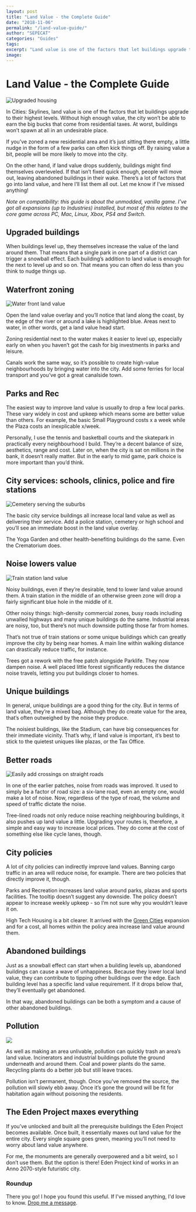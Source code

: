 ```yaml
---
layout: post
title: "Land Value - the Complete Guide"
date: "2018-11-06"
permalink: "/land-value-guide/"
author: "SEPECAT"
categories: "Guides"
tags:
excerpt: "Land value is one of the factors that let buildings upgrade to their highest levels. Without high enough value, the city won’t be able to earn the big bucks." 
image:
---
```


# Land Value - the Complete Guide

![Upgraded housing](/images/upgraded-housing.jpg)

In Cities: Skylines, land value is one of the factors that let buildings upgrade to their highest levels. Without high enough value, the city won’t be able to earn the big bucks that come from residential taxes. At worst, buildings won’t spawn at all in an undesirable place.

If you’ve zoned a new residential area and it’s just sitting there empty, a little nudge in the form of a few parks can often kick things off. By raising value a bit, people will be more likely to move into the city.

On the other hand, if land value drops suddenly, buildings might find themselves overleveled. If that isn’t fixed quick enough, people will move out, leaving abandoned buildings in their wake.
There’s a lot of factors that go into land value, and here I’ll list them all out. Let me know if I’ve missed anything!

*Note on compatibility: this guide is about the unmodded, vanilla game. I’ve got all expansions (up to Industries) installed, but most of this relates to the core game across PC, Mac, Linux, Xbox, PS4 and Switch.*

## Upgraded buildings

When buildings level up, they themselves increase the value of the land around them. That means that a single park in one part of a district can trigger a snowball effect. Each building’s addition to land value is enough for the next to level up and so on. That means you can often do less than you think to nudge things up.

## Waterfront zoning

![Water front land value](/images/water-land-value-2.jpg)

Open the land value overlay and you’ll notice that land along the coast, by the edge of the river or around a lake is highlighted blue. Areas next to water, in other words, get a land value head start.

Zoning residential next to the water makes it easier to level up, especially early on when you haven’t got the cash for big investments in parks and leisure.

Canals work the same way, so it’s possible to create high-value neighbourhoods by bringing water into the city. Add some ferries for local transport and you’ve got a great canalside town.

## Parks and Rec

The easiest way to improve land value is usually to drop a few local parks. These vary widely in cost and upkeep which means some are better value than others. For example, the basic Small Playground costs x a week while the Plaza costs an inexplicable x/week.

Personally, I use the tennis and basketball courts and the skatepark in practically every neighbourhood I build. They’re a decent balance of size, aesthetics, range and cost. Later on, when the city is sat on millions in the bank, it doesn’t really matter. But in the early to mid game, park choice is more important than you’d think.

## City services: schools, clinics, police and fire stations

![Cemetery serving the suburbs](/images/cemetery-cities.jpg)

The basic city service buildings all increase local land value as well as delivering their service. Add a police station, cemetery or high school and you’ll see an immediate boost in the land value overlay.

The Yoga Garden and other health-benefiting buildings do the same. Even the Crematorium does.

## Noise lowers value

![Train station land value](/images/train-station-noise.jpg)

Noisy buildings, even if they’re desirable, tend to lower land value around them. A train station in the middle of an otherwise green zone will drop a fairly significant blue hole in the middle of it.

Other noisy things: high-density commercial zones, busy roads including unwalled highways and many unique buildings do the same. Industrial areas are noisy, too, but there’s not much downside putting those far from homes.

That’s not true of train stations or some unique buildings which can greatly improve the city by being near homes. A main line within walking distance can drastically reduce traffic, for instance.

Trees got a rework with the free patch alongside Parklife. They now dampen noise. A well placed little forest significantly reduces the distance noise travels, letting you put buildings closer to homes.

## Unique buildings

In general, unique buildings are a good thing for the city. But in terms of land value, they’re a mixed bag. Although they do create value for the area, that’s often outweighed by the noise they produce.

The noisiest buildings, like the Stadium, can have big consequences for their immediate vicinity. That’s why, if land value is important, it’s best to stick to the quietest uniques like plazas, or the Tax Office.

## Better roads

![Easily add crossings on straight roads](/images/crosswalk-suburb.jpg)

In one of the earlier patches, noise from roads was improved. It used to simply be a factor of road size: a six-lane road, even an empty one, would make a lot of noise. Now, regardless of the type of road, the volume and speed of traffic dictate the noise.

Tree-lined roads not only reduce noise reaching neighbouring buildings, it also pushes up land value a little. Upgrading your routes is, therefore, a simple and easy way to increase local prices. They do come at the cost of something else like cycle lanes, though.

## City policies

A lot of city policies can indirectly improve land values. Banning cargo traffic in an area will reduce noise, for example. There are two policies that directly improve it, though.

Parks and Recreation increases land value around parks, plazas and sports facilities. The tooltip doesn’t suggest any downside. The policy doesn’t appear to increase weekly upkeep - so I’m not sure why you wouldn’t leave it on.

High Tech Housing is a bit clearer. It arrived with the [Green Cities](2018-10-06-green-cities-2018-review.md) expansion and for a cost, all homes within the policy area increase land value around them.

## Abandoned buildings

Just as a snowball effect can start when a building levels up, abandoned buildings can cause a wave of unhappiness. Because they lower local land value, they can contribute to tipping other buildings over the edge. Each building level has a specific land value requirement. If it drops below that, they’ll eventually get abandoned.

In that way, abandoned buildings can be both a symptom and a cause of other abandoned buildings.

## Pollution

![](/images/oil-reservoir.jpg)

As well as making an area unlivable, pollution can quickly trash an area’s land value. Incinerators and industrial buildings pollute the ground underneath and around them. Coal and power plants do the same. Recycling plants do a better job but still leave traces.

Pollution isn’t permanent, though. Once you’ve removed the source, the pollution will slowly ebb away. Once it’s gone the ground will be fit for habitation again without poisoning the residents.

## The Eden Project maxes everything

If you’ve unlocked and built all the prerequisite buildings the Eden Project becomes available. Once built, it essentially maxes out land value for the entire city. Every single square goes green, meaning you’ll not need to worry about land value anywhere.

For me, the monuments are generally overpowered and a bit weird, so I don’t use them. But the option is there! Eden Project kind of works in an Anno 2070-style futuristic city.

### Roundup

There you go! I hope you found this useful. If I've missed anything, I'd love to know. [Drop me a message](/about.md).